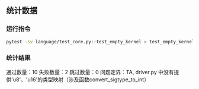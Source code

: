 ## 统计数据

### 运行指令
```bash
pytest -sv language/test_core.py::test_empty_kernel > test_empty_kernel.log
```

### 统计结果
通过数量：10
失败数量：2
跳过数量：0
问题定界：TA, driver.py 中没有提供'u8'、'u16'的类型映射（涉及函数convert_sigtype_to_int）
